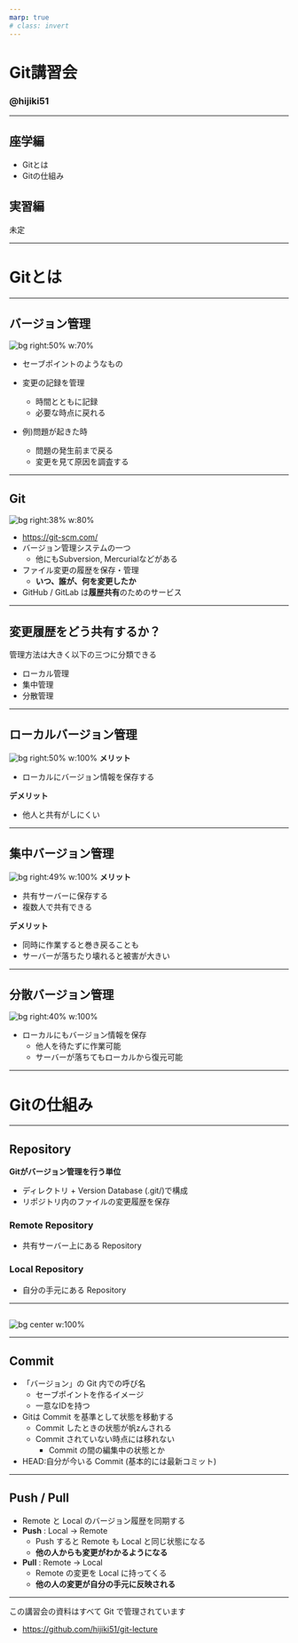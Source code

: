 ```yaml
---
marp: true
# class: invert
---
```


# Git講習会

### @hijiki51

---
## 座学編

- Gitとは
- Gitの仕組み

## 実習編
未定

---

# Gitとは

---
## バージョン管理
![bg right:50% w:70%](images/version_db.png)

- セーブポイントのようなもの
- 変更の記録を管理 
  - 時間とともに記録
  - 必要な時点に戻れる

- 例)問題が起きた時
  - 問題の発生前まで戻る
  - 変更を見て原因を調査する

---

## Git
![bg right:38% w:80%](images/git.png)


- https://git-scm.com/
- バージョン管理システムの一つ
  - 他にもSubversion, Mercurialなどがある
- ファイル変更の履歴を保存・管理
  - **いつ、誰が、何を変更したか**
- GitHub / GitLab は**履歴共有**のためのサービス

---

## 変更履歴をどう共有するか？
管理方法は大きく以下の三つに分類できる

- ローカル管理
- 集中管理
- 分散管理

---

## ローカルバージョン管理
![bg right:50% w:100%](images/local.png)
**メリット**
- ローカルにバージョン情報を保存する

**デメリット**
- 他人と共有がしにくい

---

## 集中バージョン管理
![bg right:49% w:100%](images/centralized.png)
**メリット**
- 共有サーバーに保存する
- 複数人で共有できる

**デメリット**
- 同時に作業すると巻き戻ることも
- サーバーが落ちたり壊れると被害が大きい

---

## 分散バージョン管理
![bg right:40% w:100%](images/distributed.png)
- ローカルにもバージョン情報を保存
  - 他人を待たずに作業可能
  - サーバーが落ちてもローカルから復元可能


---


# Gitの仕組み


---


## Repository 

**Gitがバージョン管理を行う単位**
- ディレクトリ + Version Database (.git/)で構成
- リポジトリ内のファイルの変更履歴を保存

### Remote Repository
- 共有サーバー上にある Repository

### Local Repository
- 自分の手元にある Repository

---

## 
![bg center w:100%](images/repository.png)


---

## Commit
- 「バージョン」の Git 内での呼び名
  - セーブポイントを作るイメージ
  - 一意なIDを持つ
- Gitは Commit を基準として状態を移動する
  - Commit したときの状態が帆zんされる
  - Commit されていない時点には移れない
    - Commit の間の編集中の状態とか
- HEAD:自分が今いる Commit (基本的には最新コミット)

---

## Push / Pull
- Remote と Local のバージョン履歴を同期する
- **Push** : Local → Remote
    - Push すると Remote も Local と同じ状態になる
    - **他の人からも変更がわかるようになる**
- **Pull** : Remote → Local
    - Remote の変更を Local に持ってくる
    - **他の人の変更が自分の手元に反映される**

---


この講習会の資料はすべて Git で管理されています
- https://github.com/hijiki51/git-lecture